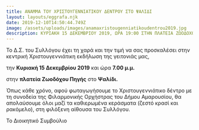 ```yaml
---
title: ΑΝΑΜΜΑ ΤΟΥ ΧΡΙΣΤΟΥΓΕΝΝΙΑΤΙΚΟΥ ΔΕΝΤΡΟΥ ΣΤΟ ΨΑΛΙΔΙ
layout: layouts/eggrafa.njk
date: 2019-12-10T14:50:44.749Z
image: /assets/uploads/images/anamaxristougenniatikoudentrou2019.jpg
description: ΚΥΡΙΑΚΗ 15 ΔΕΚΕΜΒΡΙΟΥ 2019, ΩΡΑ 19:00 ΣΤΗΝ ΠΛΑΤΕΙΑ ΖΩΟΔΟΧΟΥ ΠΗΓΗΣ
---
```

Το Δ.Σ. του Συλλόγου έχει τη χαρά και την τιμή να σας προσκαλέσει στην κεντρική Χριστουγεννιάτικη εκδήλωση της γειτονιάς μας,

την **Κυριακή 15 Δεκεμβρίου 2019** και ώρα **7.00 μ.μ.**

στην **πλατεία Ζωοδόχου Πηγής** στο **Ψαλίδι.**

Όπως κάθε χρόνο, αφού φωταγωγήσουμε το Χριστουγεννιάτικο δέντρο με τη συνοδεία της Φιλαρμονικής Ορχήστρας του Δήμου Αμαρουσίου, θα απολαύσουμε όλοι μαζί τα καθιερωμένα κεράσματα (ζεστό κρασί και ρακόμελο), στη φιλόξενη αίθουσα του Συλλόγου.

Το Διοικητικό Συμβούλιο
